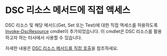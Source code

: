 # DSC 리소스 메서드에 직접 액세스


DSC 리소스 및 해당 메서드(Get, Set 또는 Test)에 대한 직접 액세스를 허용하도록 [Invoke-DscResource](https://technet.microsoft.com/en-us/library/mt517869.aspx) cmdlet이 추가되었습니다. 이 cmdlet은 DSC 리소스를 활용하고자 하는 타사에서 사용할 수 있습니다.

자세한 내용은 [DSC 리소스 메서드를 직접 호출](../dsc/directCallResource.md)을 참조하세요.



<!--HONumber=Jun16_HO4-->


